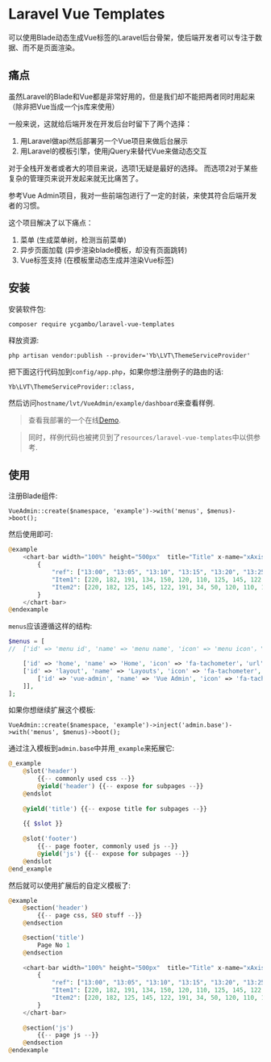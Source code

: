 
# Laravel Vue Templates

可以使用Blade动态生成Vue标签的Laravel后台骨架，使后端开发者可以专注于数据、而不是页面渲染。

## 痛点

虽然Laravel的Blade和Vue都是非常好用的，但是我们却不能把两者同时用起来（除非把Vue当成一个js库来使用）

一般来说，这就给后端开发在开发后台时留下了两个选择：

1. 用Laravel做api然后部署另一个Vue项目来做后台展示
2. 用Laravel的模板引擎，使用jQuery来替代Vue来做动态交互

对于全栈开发者或者大的项目来说，选项1无疑是最好的选择。
而选项2对于某些复杂的管理页来说开发起来就无比痛苦了。

参考Vue Admin项目，我对一些前端包进行了一定的封装，来使其符合后端开发者的习惯。

这个项目解决了以下痛点：
1. 菜单 (生成菜单树，检测当前菜单)
2. 异步页面加载 (异步渲染blade模板，却没有页面跳转)
3. Vue标签支持 (在模板里动态生成并渲染Vue标签)

## 安装

安装软件包:

    composer require ycgambo/laravel-vue-templates
   
释放资源:

    php artisan vendor:publish --provider='Yb\LVT\ThemeServiceProvider'
    
把下面这行代码加到`config/app.php`，如果你想注册例子的路由的话:

    Yb\LVT\ThemeServiceProvider::class,

然后访问`hostname/lvt/VueAdmin/example/dashboard`来查看样例.

> 查看我部署的一个在线[Demo](http://lvt.notee.cc/lvt/VueAdmin/example/dashboard).

> 同时，样例代码也被拷贝到了`resources/laravel-vue-templates`中以供参考.

## 使用

注册Blade组件:

    VueAdmin::create($namespace, 'example')->with('menus', $menus)->boot();

然后使用即可:

```php
@example
    <chart-bar width="100%" height="500px"  title="Title" x-name="xAxis" y-name="yAxis">
        {
            "ref": ["13:00", "13:05", "13:10", "13:15", "13:20", "13:25", "13:30", "13:35", "13:40", "13:45", "13:50", "13:55"],
            "Item1": [220, 182, 191, 134, 150, 120, 110, 125, 145, 122, 165, 122],
            "Item2": [220, 182, 125, 145, 122, 191, 34, 50, 120, 110, 165, 122]
        }
    </chart-bar>
@endexample
```

`menus`应该遵循这样的结构: 

```php
$menus = [
//  ['id' => 'menu id', 'name' => 'menu name', 'icon' => 'menu icon'，'url' => 'which url to redirect', 'sub' => 'for sub menus', ],

    ['id' => 'home', 'name' => 'Home', 'icon' => 'fa-tachometer'，'url' => '/home', ],
    ['id' => 'layout', 'name' => 'Layouts', 'icon' => 'fa-tachometer', 'sub' => [
        ['id' => 'vue-admin', 'name' => 'Vue Admin', 'icon' => 'fa-tachometer'，'url' => '/layout/vue-admin', ],
    ]],
];
```

如果你想继续扩展这个模板:

    VueAdmin::create($namespace, 'example')->inject('admin.base')->with('menus', $menus)->boot();

通过注入模板到`admin.base`中并用`_example`来拓展它:

```php
@_example
    @slot('header')
        {{-- commonly used css --}}
        @yield('header') {{-- expose for subpages --}}
    @endslot
    
    @yield('title') {{-- expose title for subpages --}}
    
    {{ $slot }}
    
    @slot('footer')
        {{-- page footer, commonly used js --}}
        @yield('js') {{-- expose for subpages --}}
    @endslot
@end_example
```

然后就可以使用扩展后的自定义模板了:

```php
@example
    @section('header')
        {{-- page css, SEO stuff --}}
    @endsection

    @section('title')
        Page No 1
    @endsection
    
    <chart-bar width="100%" height="500px"  title="Title" x-name="xAxis" y-name="yAxis">
        {
            "ref": ["13:00", "13:05", "13:10", "13:15", "13:20", "13:25", "13:30", "13:35", "13:40", "13:45", "13:50", "13:55"],
            "Item1": [220, 182, 191, 134, 150, 120, 110, 125, 145, 122, 165, 122],
            "Item2": [220, 182, 125, 145, 122, 191, 34, 50, 120, 110, 165, 122]
        }
    </chart-bar>
    
    @section('js')
        {{-- page js --}}
    @endsection
@endexample
```
